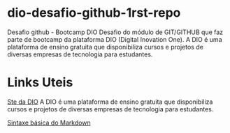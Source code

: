 # dio-desafio-github-1rst-repo
Desafio github -  Bootcamp DIO
Desafio do módulo de GIT/GITHUB que faz parte de bootcamp da plataforma DIO (Digital Inovation One).
A DIO é uma plataforma de ensino gratuita que disponibiliza cursos e projetos de diversas empresas de tecnologia para estudantes.

# Links Uteis
[Ste da DIO](https://www.markdownguide.org/basic-syntax/)
A DIO é uma plataforma de ensino gratuita que disponibiliza cursos e projetos de diversas empresas de tecnologia para estudantes.

[Sintaxe básica do Markdown](https://digitalinnovation.one/)
 
